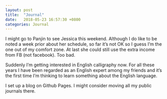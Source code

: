 ```yaml
---
layout: post
title:  "Journal"
date:   2018-05-23 16:57:30 +0800
categories: Journal
---
```


I might go to Panjin to see Jessica this weekend. Although I do like to be noted a week prior about her schedule, so far it’s not OK so I guess I’m the one out of my comfort zone. At last she could still use the extra income from FB (not facebook). Too bad.

Suddenly I’m getting interested in English calligraphy now. For all these years I have been regarded as an English expert among my friends and it’s the first time I’m thinking to learn something about the English language.

I set up a blog on Github Pages. I might consider moving all my public journals there.